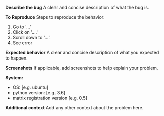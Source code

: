 **Describe the bug**
A clear and concise description of what the bug is.

**To Reproduce**
Steps to reproduce the behavior:
1. Go to '...'
2. Click on '....'
3. Scroll down to '....'
4. See error

**Expected behavior**
A clear and concise description of what you expected to happen.

**Screenshots**
If applicable, add screenshots to help explain your problem.

**System:**
 - OS: [e.g. ubuntu]
 - python version: [e.g. 3.6]
 - matrix registration version [e.g. 0.5]

**Additional context**
Add any other context about the problem here.

